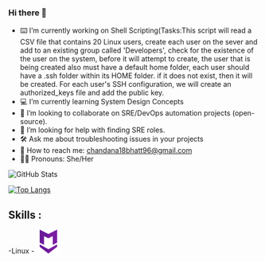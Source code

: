 ### Hi there 👋

- ⌨️  I’m currently working on Shell Scripting(Tasks:This script will read a CSV file that contains 20 Linux users, create each user on the sever and add to an existing group called 'Developers', check for the existence of the user on the system, before it will attempt to create, the user that is being created also must have a default home folder, each user should have a .ssh folder within its HOME folder. if it does not exist, then it will be created. For each user's SSH configuration, we will create an authorized_keys file and add the public key.
- 💻 I’m currently learning System Design Concepts
- 👯 I’m looking to collaborate on SRE/DevOps automation projects (open-source).
- 🤔 I’m looking for help with finding SRE roles.
- 🛠  Ask me about troubleshooting issues in your projects
- 📩 How to reach me: chandana18bhatt96@gmail.com
- 👩🏻 Pronouns: She/Her


![GitHub Stats](https://github-readme-stats.vercel.app/api?username=Chandana-Bhatt&theme=radical)

[![Top Langs](https://github-readme-stats.vercel.app/api/top-langs/?username=Chandana-Bhatt&layout=compact)](https://github.com/anuraghazra/github-readme-stats)

## Skills :

-Linux - ![alt text](https://github.com/adam-p/markdown-here/raw/master/src/common/images/icon48.png "Logo Title Text 1")


